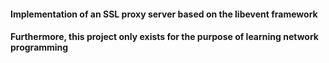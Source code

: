 #### Implementation of an SSL proxy server based on the libevent framework
#### Furthermore, this project only exists for the purpose of learning network programming
